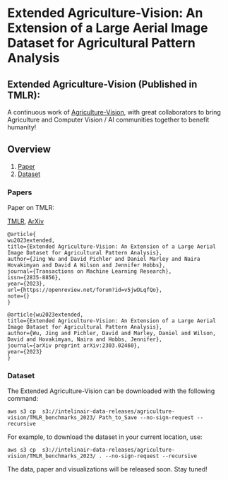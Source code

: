 # Extended Agriculture-Vision: An Extension of a Large Aerial Image Dataset for Agricultural Pattern Analysis

## Extended Agriculture-Vision (Published in TMLR):

A continuous work of [Agriculture-Vision](https://github.com/SHI-Labs/Agriculture-Vision), with great collaborators to bring Agriculture and Computer Vision / AI communities together to benefit humanity!


## Overview
 1. [Paper](#Paper)
 2. [Dataset](#Dataset)


<!--  3. [Pre-training](#Pre-training)
 4. [Train_Segmentation](#Train_Segmentation)
 5. [Code_Structure](#Structure)
 6. [ToDo](#ToDo) -->
 
 
 ### Papers  <a name="Paper"></a>
 
Paper on TMLR:
 
[TMLR](https://openreview.net/pdf?id=v5jwDLqfQo), [ArXiv](https://arxiv.org/abs/2303.02460)
 
 ```
@article{
wu2023extended,
title={Extended Agriculture-Vision: An Extension of a Large Aerial Image Dataset for Agricultural Pattern Analysis},
author={Jing Wu and David Pichler and Daniel Marley and Naira Hovakimyan and David A Wilson and Jennifer Hobbs},
journal={Transactions on Machine Learning Research},
issn={2835-8856},
year={2023},
url={https://openreview.net/forum?id=v5jwDLqfQo},
note={}
}

@article{wu2023extended,
 title={Extended Agriculture-Vision: An Extension of a Large Aerial Image Dataset for Agricultural Pattern Analysis},
 author={Wu, Jing and Pichler, David and Marley, Daniel and Wilson, David and Hovakimyan, Naira and Hobbs, Jennifer},
 journal={arXiv preprint arXiv:2303.02460},
 year={2023}
}
 ```
 
 
 
 
 
 ### Dataset  <a name="Dataset"></a>
 
 The Extended Agriculture-Vision can be downloaded with the following command:
 ```
 aws s3 cp  s3://intelinair-data-releases/agriculture-vision/TMLR_benchmarks_2023/ Path_to_Save --no-sign-request --recursive
 ```
 
 For example, to download the dataset in your current location, use:
  ```
 aws s3 cp  s3://intelinair-data-releases/agriculture-vision/TMLR_benchmarks_2023/ . --no-sign-request --recursive
 ```
 
 
 
 
 

 The data, paper and visualizations will be released soon. Stay tuned!
